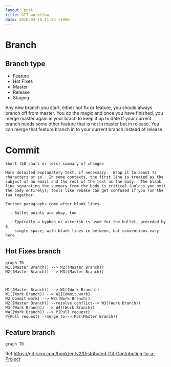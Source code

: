 ```yaml
---
layout: post
title: GIT workflow
date: 2018-04-16 11:53 +1000
---
```



# Branch
## Branch type
 - Feature
 - Hot Fixes
 - Master
 - Release
 - Staging

Any new branch you start, either hot fix or feature, you should always branch off from master.
You do the magic and once you have finished, you merge master again in your brach to keep it up to date
If your current branch needs some other feature that is not in master but in release. You can merge that feature branch in to your current branch instead of release.


# Commit
```
Short (50 chars or less) summary of changes

More detailed explanatory text, if necessary.  Wrap it to about 72
characters or so.  In some contexts, the first line is treated as the
subject of an email and the rest of the text as the body.  The blank
line separating the summary from the body is critical (unless you omit
the body entirely); tools like rebase can get confused if you run the
two together.

Further paragraphs come after blank lines.

  - Bullet points are okay, too

  - Typically a hyphen or asterisk is used for the bullet, preceded by a
    single space, with blank lines in between, but conventions vary here

```

## Hot Fixes branch
```mermaid
graph TB
M1((Master Branch)) --> M2((Master Branch))
M2((Master Branch)) --> M3((Master Branch))



M1((Master Branch)) --> W1((Work Branch))
W1((Work Branch)) --> W2[Commit work]
W2[Commit work] --> W3((Work Branch))
M2((Master Branch)) --resolve conflict--> W3((Work Branch))
W3((Work Branch)) --> W4((Work Branch))
W4((Work Branch)) --> P{Pull request}
P{Pull request} --merge to--> M3((Master Branch))
```


## Feature branch
```mermaid
graph TB

```





Ref 
https://git-scm.com/book/en/v2/Distributed-Git-Contributing-to-a-Project
